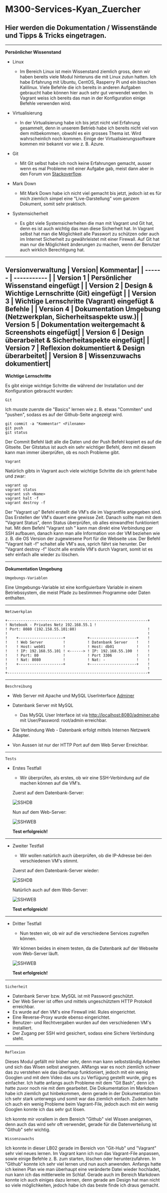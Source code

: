 # M300-Services-Kyan_Zuercher
## Hier werden die Dokumentation / Wissenstände und Tipps & Tricks eingetragen. 
---
**Persönlicher Wissenstand**
* Linux

    * Im Bereich Linux ist mein Wissenstand ziemlich gross, denn wir haben bereits viele Modul hinteruns die mit Linux zutun hatten. Ich habe Erfahrung mit Ubuntu, CentOS, Rasperry Pi und ein bisschen Kalilinux. Viele Befehle die ich bereits in anderen Aufgaben gebraucht habe können hier auch sehr gut verwendet werden. In Vagrant weiss ich bereits das man in der Konfiguration einige Befehle verwenden wird.
* Virtualisierung

    * In der Virtualisierung habe ich bis jetzt nicht viel Erfahrung gesammelt, denn in unserem Betrieb habe ich bereits nicht viel von dem mitbekommen, obwohl es ein grosses Thema ist. Wird wahrscheinlich noch kommen. Einige der Virtualisierungssoftware kommen mir bekannt vor wie z. B. Azure. 
* Git

    * Mit Git selbst habe ich noch keine Erfahrungen gemacht, ausser wenn es mal Probleme mit einer Aufgabe gab, meist dann aber in den Forum von [Stackoverflow][1]. 
* Mark Down

    * Mit Mark Down habe ich nicht viel gemacht bis jetzt, jedoch ist es für mich ziemlich simpel eine "Live-Darstellung" vom ganzem Dokument, somit sehr praktisch.

* Systemsicherheit

    * Es gibt viele Systemsicherheiten die man mit Vagrant und Git hat, denn es ist auch wichtig das man diese Sicherheit hat. In Vagrant selbst hat man die Möglichkeit alle Passwort zu schützen oder auch im Internet Sicherheit zu gewährleistet mit einer Firewall. Auf Git hat man nur die Möglichkeit änderungen zu machen, wenn der Benutzer auch wirklich Berechtigung hat.
---
**Versionverwaltung**
| Version| Kommentar| 
| ------ | ----------- |
| Version 1  | Persönlicher Wissenstand eingefügt |
| Version 2 | Design & Wichtige Lernschritte (Git) eingefügt |
| Version 3   | Wichtige Lernschritte (Vagrant) eingefügt & Befehle |
| Version 4   | Dokumentation Umgebung (Netzwerkplan, Sicherheitsaspekte usw.)|
| Version 5   | Dokumentation weitergemacht & Screenshots eingefügt|
| Version 6   | Design überarbeitet & Sicherheitaspekte eingefügt|
| Version 7   | Reflexion dokumentiert & Design überarbeitet|
| Version 8   | Wissenzuwachs dokumentiert|
---
**Wichtige Lernschritte**

Es gibt einige wichtige Schritte die während der Installation und der Konfiguration gebraucht wurden:


`Git`

Ich musste zuerste die "Basics" lernen wie z. B. etwas "Commiten" und "pushen", sodass es auf der Github-Seite angezeigt wird.
```
git commit -a "Kommentar" <Filename>
git push
git status
```
Der Commit Befehl lädt alle die Daten und der Push Befehl kopiert es auf die Gitseite. Der Gitstatus ist auch ein sehr wichtiger Befehl, denn mit diesem kann man immer überprüfen, ob es noch Probleme gibt.

`Vagrant`

Natürlich gibts in Vagrant auch viele wichtige Schritte die ich gelernt habe und zwar:
```
vagrant up
vagrant status
vagrant ssh <Name>
vagrant halt -f
vagrant destroy -f
```
Der "Vagrant up" Befehl erstellt die VM's die im Vagrantfile angegeben sind. Das Erstellen der VM's dauert eine gewisse Zeit. Danach sollte man mit dem "Vagrant Status", denn Status überprüfen, ob alles einwandfrei funktioniert hat. Mit dem Befehl "Vagrant ssh <Name der VM>" kann man direkt eine Verbindung per SSH aufbauen, danach kann man alle Information von der VM beziehen wie z. B. die OS Version der zugewiesene Port für die Webseite usw. Der Befehl "Vagrant halt -f" schaltet alle VM's aus, sprich fährt sie herunter. Der "Vagrant destroy -f" löscht alle erstelle VM's durch Vagrant, somit ist es sehr einfach alle wieder zu löschen.

---
**Dokumentation Umgebung**

`Umgebungs-Variablen`

Eine Umgebungs-Variable ist eine konfiguierbare Variable in einem Betriebssystem, die meist Pfade zu bestimmen Programme oder Daten enthalten. 

---

`Netzwerkplan`


    +---------------------------------------------------------------+
    ! Notebook - Privates Netz 192.168.55.1 !                 
    ! Port: 8080 (192.158.55.101:80)                                !	
    !                                                               !	
    !    +--------------------+          +---------------------+    !
    !    ! Web Server         !          ! Datenbank Server    !    !       
    !    ! Host: web01        !          ! Host: db01          !    !
    !    ! IP: 192.168.55.101 ! <------> ! IP: 192.168.55.100  !    !
    !    ! Port: 80           !          ! Port 3306           !    !
    !    ! Nat: 8080          !          ! Nat: -              !    !
    !    +--------------------+          +---------------------+    !
    !                                                               !	
    +---------------------------------------------------------------+
	
---

`Beschreibung`


* Web Server mit Apache und MySQL UserInterface [Adminer](https://www.adminer.org/)
* Datenbank Server mit MySQL
    * Das MySQL User Interface ist via [http://localhost:8080/adminer.php](http://localhost:8080/adminer.php) mit User/Password: root/admin erreichbar.

* Die Verbindung Web - Datenbank erfolgt mittels Internen Netzwerk Adapter.
* Von Aussen ist nur der HTTP Port auf dem Web Server Erreichbar.

----

`Tests`


* Erstes Testfall 
    * Wir überprüfen, als erstes, ob wir eine SSH-Verbindung auf die machen können auf die VM's.
    
    Zuerst auf dem Datenbank-Server:

    ![SSHDB](Screenshots/SSH-DB.png)

    Nun auf dem Web-Server:

    ![SSHWEB](Screenshots/SSH.png)

    **Test erfolgreich!**

---

* Zweiter Testfall
    * Wir wollen natürlich auch überprüfen, ob die IP-Adresse bei den verschiedenen VM's stimmt.

    Zuerst auf dem Datenbank-Server wieder:

    ![SSHDB](Screenshots/IP-DB.png)

    Natürlich auch auf dem Web-Server:

    ![SSHWEB](Screenshots/IP-Web.png)

    **Test erfolgreich!**

---

* Dritter Testfall
    * Nun testen wir, ob wir auf die verschiedene Services zugreifen können.

    Wir können beides in einem testen, da die Datenbank auf der Webseite vom Web-Server läuft.

    ![SSHWEB](Screenshots/DB-Web.png)

    **Test erfolgreich!**

---

`Sicherheit`

* Datenbank Server bzw. MySQL ist mit Password geschützt.
* Der Web Server ist offen und mittels ungeschütztem HTTP Protokoll erreichbar.
* Es wurde auf den VM's eine Firewall inkl. Rules eingerichtet. 
* Eine Reverse-Proxy wurde ebenso eingerichtet. 
* Benutzer- und Rechtvergaben wurden auf den verschiedenen VM's installiert. 
* Der Zugang per SSH wird gesichert, sodass eine Sichere Verbindung steht.

---

`Reflexion`

Dieses Modul gefällt mir bisher sehr, denn man kann selbstständig Arbeiten und sich das Wisen selbst aneignen. ANfangs war es noch ziemlich schwer das zu verstehen wie das überhaup funktioniert, jedoch mit ein wenig Googlen und mit dem Video das uns zu Verfügung gestellt wurde, ging es einfacher. Ich hatte anfangs auch Probleme mit dem "Git Bash", denn ich hatte zuvor noch nie mit dem gearbeitet. Die Dokumentation im Markdown habe ich ziemlich gut hinbekommen, denn gerade in der Dokumentation bin ich sehr stark unterwegs und somit war das ziemlich einfach. Zudem hatte ich auch ein wenig Probleme beim Vagrant-File, jedoch auch mit ein wenig Googlen konnte ich das sehr gut lösen. 

Ich konnte mir vorallem in dem Bereich "Github" viel Wissen aneigenen, denn auch das wird sehr oft verwendet, gerade für die Datenverteilung ist "Github" sehr wichtig.

`Wissenzuwachs`

Ich konnte in dieser LB02 gerade im Bereich von "Git-Hub" und "Vagrant" sehr viel neues lernen. Im Vagrant kann ich nun das Vagrant-File anpassen, sowie einige Befehle z. B. zum starten, löschen oder herunterzufahren. In "Github" konnte ich sehr viel lernen und nun auch anwenden. Anfangs hatte ich keinen Plan wie man überhaupt eine veränderte Datei wieder hochladet, nun kann ich das mittlerweile im Schlaf. Gerade auch im Bereich Markdown konnte ich auch einiges dazu lernen, denn gerade am Design hat man nicht so viele möglichkeiten, jedoch habe ich das beste finde ich draus gemacht.

[1]: https://stackoverflow.com/ "Stackoverflow"